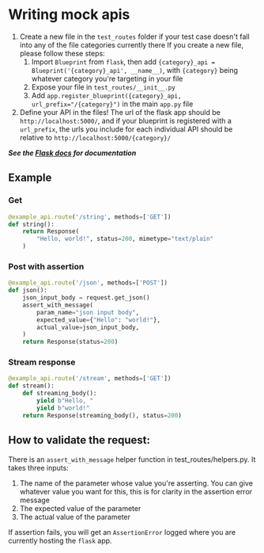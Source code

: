 # Writing mock apis

1. Create a new file in the `test_routes` folder if your test case doesn't fall into any of the file categories currently there
    If you create a new file, please follow these steps:
    1. Import `Blueprint` from `flask`, then add `{category}_api = Blueprint('{category}_api', __name__)`, with `{category}` being
    whatever category you're targeting in your file
    2. Expose your file in `test_routes/__init__.py`
    3. Add `app.register_blueprint({category}_api, url_prefix="/{category}")` in the main `app.py` file
2. Define your API in the files! The url of the flask app should be `http://localhost:5000/`, and if your blueprint is registered with a
`url_prefix`, the urls you include for each individual API should be relative to `http://localhost:5000/{category}/`

***See the [Flask docs](https://flask.palletsprojects.com/en/2.0.x/api/) for documentation***

## Example

### Get

```python
@example_api.route('/string', methods=['GET'])
def string():
    return Response(
        "Hello, world!", status=200, mimetype="text/plain"
    )
```

### Post with assertion

```python
@example_api.route('/json', methods=['POST'])
def json():
    json_input_body = request.get_json()
    assert_with_message(
        param_name="json input body",
        expected_value={"Hello": "world!"},
        actual_value=json_input_body,
    )
    return Response(status=200)
```

### Stream response

```python
@example_api.route('/stream', methods=['GET'])
def stream():
    def streaming_body():
        yield b"Hello, "
        yield b"world!"
    return Response(streaming_body(), status=200)
```

## How to validate the request:

There is an `assert_with_message` helper function in test_routes/helpers.py.
It takes three inputs:

1. The name of the parameter whose value you're asserting. You can give whatever value you want for this, this is for clarity in the assertion error message
2. The expected value of the parameter
3. The actual value of the parameter

If assertion fails, you will get an `AssertionError` logged where you are currently hosting the `flask` app.
